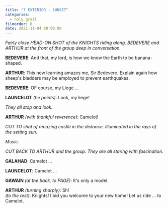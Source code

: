 ```yaml
---
title: "7 EXTERIOR - SUNSET"
categories:
  - holy grail
filmorder: 8
date: 2021-11-04 00:08:00
---
```


_Fairly close HEAD-ON SHOT of the KNIGHTS riding along. BEDEVERE and ARTHUR at the front of the group deep in conversation._

**BEDEVERE**: And that, my lord, is how we know the Earth to be banana-shaped.

**ARTHUR**: This new learning amazes me, Sir Bedevere. Explain again how sheep's bladders may be employed to prevent earthquakes.

**BEDEVERE**: OF course, my Liege ...

**LAUNCELOT** _(he points)_: Look, my liege!

_They all stop and look._

**ARTHUR** _(with thankful reverence)_: Camelot!

_CUT TO shot of amazing castle in the distance. Illuminated in the rays of the setting sun._

_Music._

_CUT BACK TO ARTHUR and the group. They are all staring with fascination._

**GALAHAD**: Camelot ...

**LAUNCELOT**: Camelot ...

**GAWAIN** _(at the back, to PAGE)_: It's only a model.

**ARTHUR** _(turning sharply)_: Sh!\
_(to the rest)_: Knights! I bid you welcome to your new home! Let us ride ... to Camelot. 